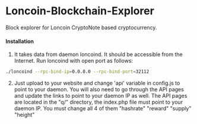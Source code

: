 # Loncoin-Blockchain-Explorer
Block explorer for Loncoin CryptoNote based cryptocurrency.

#### Installation

1) It takes data from daemon loncoind. It should be accessible from the Internet. Run loncoind with open port as follows:
```bash
./loncoind --rpc-bind-ip=0.0.0.0 --rpc-bind-port=32112
```
2) Just upload to your website and change 'api' variable in config.js to point to your daemon. You will also need to go through the API pages and update the links to point to your daemon IP as well. The API pages are located in the "q/" directory, the index.php file must point to your daemon IP. You must change all 4 of them "hashrate" "reward" "supply" "height"
